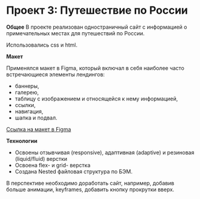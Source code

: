 # Проект 3: Путешествие по России

**Общее**
В проекте реализован одностраничный сайт с информацией о
примечательных местах для путешествий по России.

Использовались css и html.

**Макет**

Применялся макет в Figma, который включал в себя наиболее
часто встречающиеся элементы лендингов:
* баннеры,
* галерею,
* таблицу с изображением и относящейся к нему информацией,
* ссылки,
* навигация,
* шапка и подвал.

[Ссылка на макет в Figma](https://www.figma.com/file/OyRWEjU6wBwRe1hapzQoLx/Sprint-3%3A-Russia-%2F-desktop-%2B-mobile?node-id=28503%3A0)

**Технологии**

* Освоены отзывчивая (responsive), адаптивная (adaptive) и
резиновая (liquid/fluid) верстки
* Освоена flex- и grid- верстка
* Создана Nested файловая структура по БЭМ.

В перспективе необходимо доработать сайт, например, добавив больше анимации,
keyframes, добавить кнопку прокрутки вверх.
